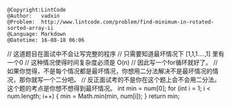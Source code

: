 ```
@Copyright:LintCode
@Author:   vadxin
@Problem:  http://www.lintcode.com/problem/find-minimum-in-rotated-sorted-array-ii
@Language: Markdown
@Datetime: 16-08-18 06:06
```

 //  这道题目在面试中不会让写完整的程序
        //  只需要知道最坏情况下 [1,1,1....,1] 里有一个0
        //  这种情况使得时间复杂度必须是 O(n)
        //  因此写一个for循环就好了。
        //  如果你觉得，不是每个情况都是最坏情况，你想用二分法解决不是最坏情况的情况，那你就写一个二分吧。
        //  反正面试考的不是你在这个题上会不会用二分法。这个题的考点是你想不想得到最坏情况。
		int min = num[0];
        for (int i = 1; i < num.length; i++) {
            min = Math.min(min, num[i]);
        }
        return min;